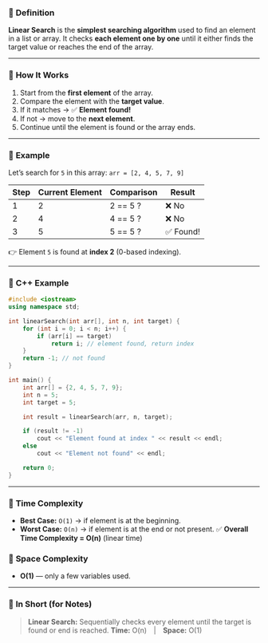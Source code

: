 ### 🔹 **Definition**

**Linear Search** is the **simplest searching algorithm** used to find an element in a list or array.
It checks **each element one by one** until it either finds the target value or reaches the end of the array.

---

### 🔹 **How It Works**

1. Start from the **first element** of the array.
2. Compare the element with the **target value**.
3. If it matches → ✅ **Element found!**
4. If not → move to the **next element**.
5. Continue until the element is found or the array ends.

---

### 🔹 **Example**

Let’s search for `5` in this array:
`arr = [2, 4, 5, 7, 9]`

| Step | Current Element | Comparison | Result   |
| ---- | --------------- | ---------- | -------- |
| 1    | 2               | 2 == 5 ?   | ❌ No     |
| 2    | 4               | 4 == 5 ?   | ❌ No     |
| 3    | 5               | 5 == 5 ?   | ✅ Found! |

👉 Element `5` is found at **index 2** (0-based indexing).

---

### 🔹 **C++ Example**

```cpp
#include <iostream>
using namespace std;

int linearSearch(int arr[], int n, int target) {
    for (int i = 0; i < n; i++) {
        if (arr[i] == target)
            return i; // element found, return index
    }
    return -1; // not found
}

int main() {
    int arr[] = {2, 4, 5, 7, 9};
    int n = 5;
    int target = 5;

    int result = linearSearch(arr, n, target);

    if (result != -1)
        cout << "Element found at index " << result << endl;
    else
        cout << "Element not found" << endl;

    return 0;
}
```

---

### 🔹 **Time Complexity**

* **Best Case:** `O(1)` → if element is at the beginning.
* **Worst Case:** `O(n)` → if element is at the end or not present.
  ✅ **Overall Time Complexity = O(n)** (linear time)

### 🔹 **Space Complexity**

* **O(1)** — only a few variables used.

---

### 🔹 **In Short (for Notes)**

> **Linear Search:**
> Sequentially checks every element until the target is found or end is reached.
> **Time:** O(n) | **Space:** O(1)
